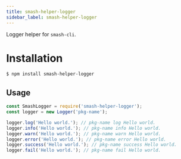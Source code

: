```yaml
---
title: smash-helper-logger
sidebar_label: smash-helper-logger
---
```


Logger helper for `smash-cli`.

# Installation

```bash
$ npm install smash-helper-logger
```

## Usage

```javascript
const SmashLogger = require('smash-helper-logger');
const logger = new Logger('pkg-name');

logger.log('Hello world.'); // pkg-name log Hello world.
logger.info('Hello world.'); // pkg-name info Hello world.
logger.warn('Hello world.'); // pkg-name warn Hello world.
logger.error('Hello world.'); // pkg-name error Hello world.
logger.success('Hello world.'); // pkg-name success Hello world.
logger.fail('Hello world.'); // pkg-name fail Hello world.
```
